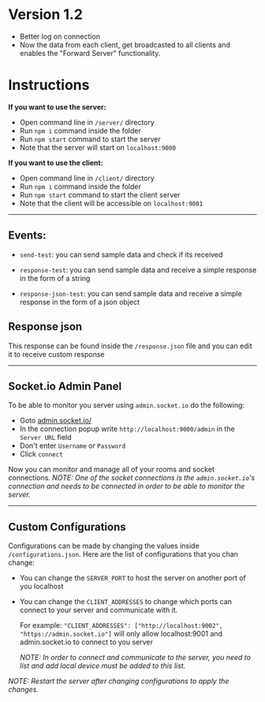 # Version 1.2

-   Better log on connection
-   Now the data from each client, get broadcasted to all clients and enables the "Forward Server" functionality.

# Instructions

**If you want to use the server:**

-   Open command line in `/server/` directory
-   Run `npm i` command inside the folder
-   Run `npm start` command to start the server
-   Note that the server will start on `localhost:9000`

**If you want to use the client:**

-   Open command line in `/client/` directory
-   Run `npm i` command inside the folder
-   Run `npm start` command to start the client server
-   Note that the client will be accessible on `localhost:9001`

<hr/>

## Events:

-   `send-test`: you can send sample data and check if its
    received

-   `response-test`: you can send sample data and receive a simple response in the form of a string

-   `response-json-test`: you can send sample data and receive a simple response in the form of a json object

## Response json

This response can be found inside the `/response.json` file and you can edit it to receive custom response

<hr/>

## Socket.io Admin Panel

To be able to monitor you server using `admin.socket.io` do the following:

-   Goto [admin.socket.io/](https://admin.socket.io/)
-   In the connection popup write `http://localhost:9000/admin` in the `Server URL` field
-   Don't enter `Username` or `Password`
-   Click `connect`

Now you can monitor and manage all of your rooms and socket connections.
_NOTE: One of the socket connections is the `admin.socket.io`'s connection and needs to be connected in order to be able to monitor the server._

<hr/>

## Custom Configurations

Configurations can be made by changing the values inside `/configurations.json`.
Here are the list of configurations that you chan change:

-   You can change the `SERVER_PORT` to host the server on another port of you localhost

-   You can change the `CLIENT_ADDRESSES` to change which ports can connect to your server and communicate with it.

    For example:
    `"CLIENT_ADDRESSES": ["http://localhost:9002", "https://admin.socket.io"]` will only allow localhost:9001 and admin.socket.io to connect to you server

    _NOTE: In order to connect and communicate to the server, you need to list and add local device must be added to this list._

_NOTE: Restart the server after changing configurations to apply the changes._
